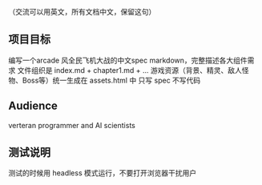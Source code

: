 （交流可以用英文，所有文档中文，保留这句）

## 项目目标
编写一个arcade 风全民飞机大战的中文spec markdown，完整描述各大组件需求
文件组织是 index.md + chapter1.md + ...
游戏资源（背景、精灵、敌人怪物、Boss等）统一生成在 assets.html 中
只写 spec 不写代码

## Audience
verteran programmer and AI scientists

## 测试说明
测试的时候用 headless 模式运行，不要打开浏览器干扰用户

